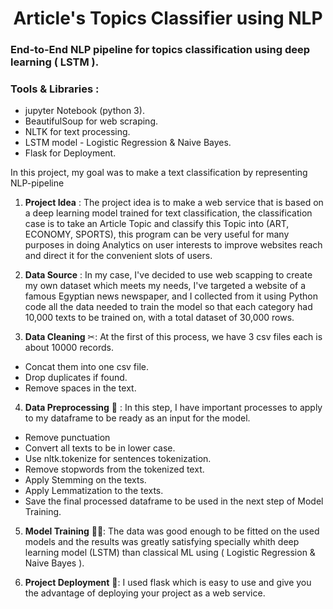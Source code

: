  <h1 align="center"> Article's Topics Classifier using NLP</h1>

<h3 align="left"> End-to-End NLP pipeline for topics classification using deep learning ( LSTM ).</h3>

<h3 align="left">Tools & Libraries :</h3>

- jupyter Notebook (python 3).
- BeautifulSoup for web scraping.
- NLTK for text processing.
- LSTM model - Logistic Regression & Naive Bayes.
- Flask for Deployment.

<p align="left"> In this project, my goal was to make a text classification by representing NLP-pipeline </p>

1. **Project Idea** : The project idea is to make a web service that is based on a deep learning model trained for text classification, the classification case is to take an Article Topic and classify this Topic into (ART, ECONOMY, SPORTS), this program can be very useful for many purposes in doing Analytics on user interests to improve websites reach and direct it for the convenient slots of users.

2. **Data Source** : In my case, I've decided to use web scapping to create my own dataset which meets my needs, I've targeted a website of a famous Egyptian news newspaper, and I collected from it using Python code all the data needed to train the model so that each category had 10,000 texts to be trained on, with a total dataset of 30,000 rows.

3. **Data Cleaning** ✂: At the first of this process, we have 3 csv files each is about 10000 records.
- Concat them into one csv file.
- Drop duplicates if found.
- Remove spaces in the text.

4. **Data Preprocessing** 🔧 : In this step, I have important processes to apply to my dataframe to be ready as an input for the model.
- Remove punctuation
- Convert all texts to be in lower case.
- Use nltk.tokenize for sentences tokenization.
- Remove stopwords from the tokenized text.
- Apply Stemming on the texts.
- Apply Lemmatization to the texts.
- Save the final processed dataframe to be used in the next step of Model Training.

5. **Model Training** 🏃‍♂️: The data was good enough to be fitted on the used models and the results was greatly satisfying specially whith deep learning model (LSTM) than classical ML using ( Logistic Regression & Naive Bayes ).

6. **Project Deployment** 🎨: I used flask which is easy to use and give you the advantage of deploying your project as a web service.


